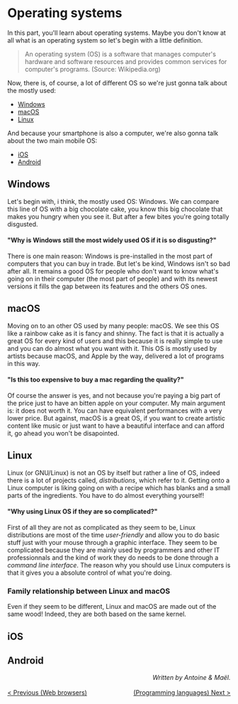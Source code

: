 # Operating systems

In this part, you'll learn about operating systems. Maybe you don't know at all what is an operating system so let's begin with a little definition.

> An operating system (OS) is a software that manages computer's hardware and software resources and provides common services for computer's programs. (Source: Wikipedia.org)

Now, there is, of course, a lot of different OS so we're just gonna talk about the mostly used:
* [Windows](#windows)
* [macOS](#macos)
* [Linux](#linux)

And because your smartphone is also a computer, we're also gonna talk about the two main mobile OS:

* [iOS](#ios)
* [Android](#android)

## Windows

Let's begin with, i think, the mostly used OS: Windows. We can compare this line of OS with a big chocolate cake, you know this big chocolate that makes you hungry when you see it. But after a few bites you're going totally disgusted.

#### "Why is Windows still the most widely used OS if it is so disgusting?"

There is one main reason: Windows is pre-installed in the most part of computers that you can buy in trade. But let's be kind, Windows isn't so bad after all. It remains a good OS for people who don't want to know what's going on in their computer (the most part of people) and with its newest versions it fills the gap between its features and the others OS ones.

## macOS

Moving on to an other OS used by many people: macOS. We see this OS like a rainbow cake as it is fancy and shinny. The fact is that it is actually a great OS for every kind of users and this because it is really simple to use and you can do almost what you want with it. This OS is mostly used by artists because macOS, and Apple by the way, delivered a lot of programs in this way.

#### "Is this too expensive to buy a mac regarding the quality?"

Of course the answer is yes, and not because you're paying a big part of the price just to have an bitten apple on your computer. My main argument is: it does not worth it. You can have equivalent performances with a very lower price. But against, macOS is a great OS, if you want to create artistic content like music or just want to have a beautiful interface and can afford it, go ahead you won't be disapointed.

## Linux

Linux (or GNU/Linux) is not an OS by itself but rather a line of OS, indeed there is a lot of projects called, _distributions_, which refer to it. Getting onto a Linux computer is liking going on with a recipe which has blanks and a small parts of the ingredients. You have to do almost everything yourself!

#### "Why using Linux OS if they are so complicated?"

First of all they are not as complicated as they seem to be, Linux distributions are most of the time _user-friendly_ and allow you to do basic stuff just with your mouse through a graphic interface.
They seem to be complicated because they are mainly used by programmers and other IT professionnals and the kind of work they do needs to be done through a _command line interface_. The reason why you should use Linux computers is that it gives you a absolute control of what you're doing.

### Family relationship between Linux and macOS

Even if they seem to be different, Linux and macOS are made out of the same wood! Indeed, they are both based on the same kernel.

## iOS



## Android


<span style="float:right">_Written by Antoine & Maël._</span>
<br/><br/>
<span style="float:left">[< Previous (Web browsers)](../WebBrowsers)</span><span style="float:right">[(Programming languages) Next >](../ProgrammingLanguages)</span>
